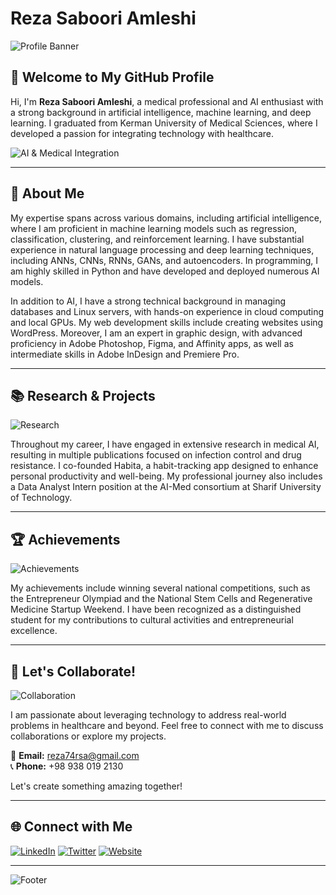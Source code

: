 # Reza Saboori Amleshi

![Profile Banner](raw.githubusercontent.com/RezaSaboori/files/blob/main/Reza%20Saboori%20Amleshi.png) 

## 👋 Welcome to My GitHub Profile

Hi, I'm **Reza Saboori Amleshi**, a medical professional and AI enthusiast with a strong background in artificial intelligence, machine learning, and deep learning. I graduated from Kerman University of Medical Sciences, where I developed a passion for integrating technology with healthcare. 

![AI & Medical Integration](https://via.placeholder.com/1200x400.png?text=AI+%26+Medical+Integration)

---

## 🚀 About Me

My expertise spans across various domains, including artificial intelligence, where I am proficient in machine learning models such as regression, classification, clustering, and reinforcement learning. I have substantial experience in natural language processing and deep learning techniques, including ANNs, CNNs, RNNs, GANs, and autoencoders. In programming, I am highly skilled in Python and have developed and deployed numerous AI models.

In addition to AI, I have a strong technical background in managing databases and Linux servers, with hands-on experience in cloud computing and local GPUs. My web development skills include creating websites using WordPress. Moreover, I am an expert in graphic design, with advanced proficiency in Adobe Photoshop, Figma, and Affinity apps, as well as intermediate skills in Adobe InDesign and Premiere Pro.

---

## 📚 Research & Projects

![Research](https://via.placeholder.com/1200x400.png?text=Research+%26+Projects)

Throughout my career, I have engaged in extensive research in medical AI, resulting in multiple publications focused on infection control and drug resistance. I co-founded Habita, a habit-tracking app designed to enhance personal productivity and well-being. My professional journey also includes a Data Analyst Intern position at the AI-Med consortium at Sharif University of Technology.

---

## 🏆 Achievements

![Achievements](https://via.placeholder.com/1200x400.png?text=Achievements)

My achievements include winning several national competitions, such as the Entrepreneur Olympiad and the National Stem Cells and Regenerative Medicine Startup Weekend. I have been recognized as a distinguished student for my contributions to cultural activities and entrepreneurial excellence.

---

## 🎯 Let's Collaborate!

![Collaboration](https://via.placeholder.com/1200x400.png?text=Let's+Collaborate)

I am passionate about leveraging technology to address real-world problems in healthcare and beyond. Feel free to connect with me to discuss collaborations or explore my projects.

📧 **Email:** [reza74rsa@gmail.com](mailto:reza74rsa@gmail.com)  
📞 **Phone:** +98 938 019 2130  

Let's create something amazing together!

---

## 🌐 Connect with Me

[![LinkedIn](https://img.shields.io/badge/LinkedIn-Connect-blue)](https://www.linkedin.com/in/yourprofile) 
[![Twitter](https://img.shields.io/badge/Twitter-Follow-blue)](https://twitter.com/yourprofile) 
[![Website](https://img.shields.io/badge/Website-Visit-brightgreen)](https://yourwebsite.com)

---

![Footer](https://via.placeholder.com/1200x200.png?text=Thank+You+for+Visiting+My+GitHub+Profile)

